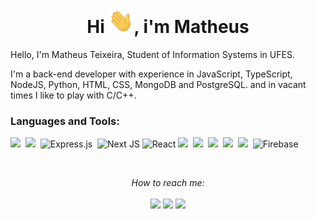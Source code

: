 <h1 align="center">Hi <img src="https://raw.githubusercontent.com/ABSphreak/ABSphreak/master/gifs/Hi.gif" width="40px" />, i'm Matheus</h1>


Hello, I'm Matheus Teixeira, Student of Information Systems in UFES.

I'm a back-end developer with experience in
JavaScript, TypeScript, NodeJS, Python, HTML, CSS, MongoDB and PostgreSQL.
and in vacant times I like to play with C/C++.

### Languages and Tools:
  <img src="https://img.shields.io/badge/typescript%20-%23007ACC.svg?&style=for-the-badge&logo=typescript&logoColor=white"/>&nbsp;
  <img src="https://img.shields.io/badge/node.js%20-%2343853D.svg?&style=for-the-badge&logo=node.js&logoColor=white"/>&nbsp;
  <img alt="Express.js" src="https://img.shields.io/badge/express.js-%23404d59.svg?style=for-the-badge&logo=express&logoColor=%2361DAFB"/>&nbsp;
  <img alt="Next JS" src="https://img.shields.io/badge/next%20js%20-%23000000.svg?&style=for-the-badge&logo=next.js&logoColor=white"/>
  <img alt="React" src="https://img.shields.io/badge/react%20-%2320232a.svg?&style=for-the-badge&logo=react&logoColor=%2361DAFB"/>
  <img src="https://img.shields.io/badge/git%20-%23F05033.svg?&style=for-the-badge&logo=git&logoColor=white"/>&nbsp;
  <img src="https://img.shields.io/badge/github%20-%23121011.svg?&style=for-the-badge&logo=github&logoColor=white"/>&nbsp;
  <img src ="https://img.shields.io/badge/postgres-%23316192.svg?&style=for-the-badge&logo=postgresql&logoColor=white"/>&nbsp;
  <img src ="https://img.shields.io/badge/MongoDB-%234ea94b.svg?&style=for-the-badge&logo=mongodb&logoColor=white"/>&nbsp;
  <img src="https://img.shields.io/badge/docker%20-%230db7ed.svg?&style=for-the-badge&logo=docker&logoColor=white"/>&nbsp;
  <img alt="Firebase" src="https://img.shields.io/badge/ArchLinux-0078D6?style=for-the-badge&logo=linux&logoColor=white"/>&nbsp;
  

<br>

<p align="center">
   <i>How to reach me:</i>
   <br>
<br>
<a target="_blank" href="https://www.linkedin.com/in/mattheusteixeira"><img src="https://img.shields.io/badge/-LinkedIn-0077B5?style=for-the-badge&logo=Linkedin&logoColor=white"></img></a>
<a target="_blank" href="mailto:matheusteixeiradossantoss@gmail.com"><img src="https://img.shields.io/badge/-Gmail-D14836?style=for-the-badge&logo=Gmail&logoColor=white"></img></a>
<a target="_blank" href="https://twitter.com/Matthelstan"><img src="https://img.shields.io/badge/-Twitter-1DA1F2?style=for-the-badge&logo=Twitter&logoColor=white"></img></a>
<br>
